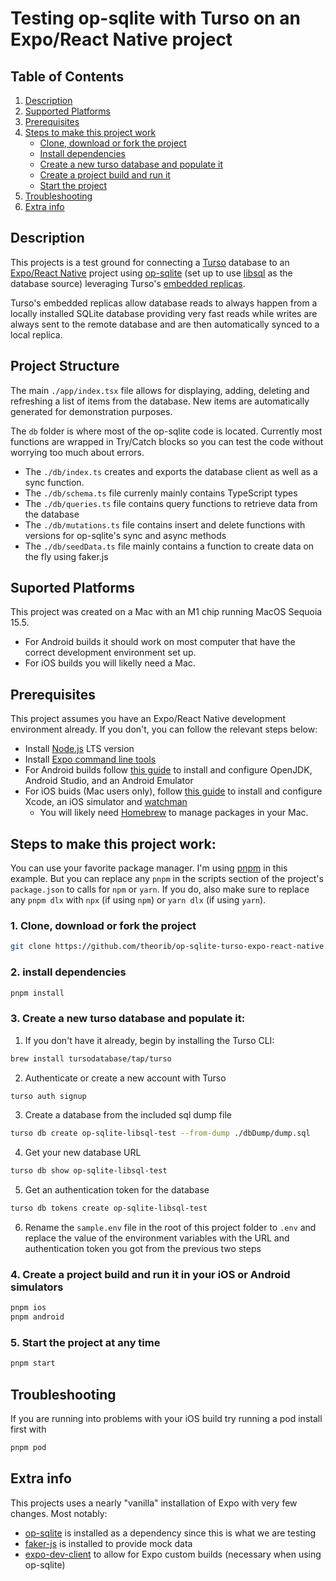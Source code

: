 # Testing op-sqlite with Turso on an Expo/React Native project

## Table of Contents

1. [Description](#description)
2. [Supported Platforms](#supported-platforms)
3. [Prerequisites](#prerequisites)
4. [Steps to make this project work](#steps-to-make-this-project-work)
   - [Clone, download or fork the project](#1-clone-download-or-fork-the-project)
   - [Install dependencies](#2-install-dependencies)
   - [Create a new turso database and populate it](#3-create-a-new-turso-database-and-populate-it)
   - [Create a project build and run it](#4-create-a-project-build-and-run-it-in-your-ios-or-android-simulators)
   - [Start the project](#5-start-the-project-at-any-time)
5. [Troubleshooting](#troubleshooting)
6. [Extra info](#extra-info)

## Description

This projects is a test ground for connecting a [Turso](https://turso.tech) database to an [Expo/React Native](https://docs.expo.dev) project using [op-sqlite](https://github.com/OP-Engineering/op-sqlite) (set up to use [libsql](https://ospfranco.notion.site/Libsql-Support-c56ac2afb939460182ee7bd910b08fbf) as the database source) leveraging Turso's [embedded replicas](https://docs.turso.tech/features/embedded-replicas/introduction).

Turso's embedded replicas allow database reads to always happen from a locally installed SQLite database providing very fast reads while writes are always sent to the remote database and are then automatically synced to a local replica.

## Project Structure

The main `./app/index.tsx` file allows for displaying, adding, deleting and refreshing a list of items from the database. New items are automatically generated for demonstration purposes.

The `db` folder is where most of the op-sqlite code is located. Currently most functions are wrapped in Try/Catch blocks so you can test the code without worrying too much about errors.

- The `./db/index.ts` creates and exports the database client as well as a sync function.
- The `./db/schema.ts` file currenly mainly contains TypeScript types
- The `./db/queries.ts` file contains query functions to retrieve data from the database
- The `./db/mutations.ts` file contains insert and delete functions with versions for op-sqlite's sync and async methods
- The `./db/seedData.ts` file mainly contains a function to create data on the fly using faker.js

## Suported Platforms

This project was created on a Mac with an M1 chip running MacOS Sequoia 15.5.

- For Android builds it should work on most computer that have the correct development environment set up.
- For iOS builds you will likelly need a Mac.

## Prerequisites

This project assumes you have an Expo/React Native development environment already. If you don't, you can follow the relevant steps below:

- Install [Node.js](https://nodejs.org/en/) LTS version
- Install [Expo command line tools](https://docs.expo.dev/more/expo-cli/)
- For Android builds follow [this guide](https://docs.expo.dev/get-started/set-up-your-environment/?platform=android&device=simulated&mode=development-build&buildEnv=local) to install and configure OpenJDK, Android Studio, and an Android Emulator
- For iOS buids (Mac users only), follow [this guide](https://docs.expo.dev/get-started/set-up-your-environment/?platform=ios&device=simulated&mode=development-build&buildEnv=local) to install and configure Xcode, an iOS simulator and [watchman](https://facebook.github.io/watchman/docs/install#macos)
  - You will likely need [Homebrew](https://brew.sh) to manage packages in your Mac.

## Steps to make this project work:

You can use your favorite package manager. I'm using [pnpm](https://pnpm.io) in this example. But you can replace any `pnpm` in the scripts section of the project's `package.json` to calls for `npm` or `yarn`. If you do, also make sure to replace any `pnpm dlx` with `npx` (if using `npm`) or `yarn dlx` (if using `yarn`).

### 1. Clone, download or fork the project

```bash
git clone https://github.com/theorib/op-sqlite-turso-expo-react-native.git
```

### 2. install dependencies

```bash
pnpm install
```

### 3. Create a new turso database and populate it:

1. If you don't have it already, begin by installing the Turso CLI:

```bash
brew install tursodatabase/tap/turso
```

2. Authenticate or create a new account with Turso

```bash
turso auth signup
```

3. Create a database from the included sql dump file

```bash
turso db create op-sqlite-libsql-test --from-dump ./dbDump/dump.sql
```

4. Get your new database URL

```bash
turso db show op-sqlite-libsql-test
```

5. Get an authentication token for the database

```bash
turso db tokens create op-sqlite-libsql-test
```

6. Rename the `sample.env` file in the root of this project folder to `.env` and replace the value of the environment variables with the URL and authentication token you got from the previous two steps

### 4. Create a project build and run it in your iOS or Android simulators

```bash
pnpm ios
pnpm android
```

### 5. Start the project at any time

```bash
pnpm start
```

## Troubleshooting

If you are running into problems with your iOS build try running a pod install first with

```bash
pnpm pod
```

## Extra info

This projects uses a nearly "vanilla" installation of Expo with very few changes. Most notably:

- [op-sqlite](https://github.com/OP-Engineering/op-sqlite) is installed as a dependency since this is what we are testing
- [faker-js](https://fakerjs.dev/) is installed to provide mock data
- [expo-dev-client](https://docs.expo.dev/versions/latest/sdk/dev-client/) to allow for Expo custom builds (necessary when using op-sqlite)
